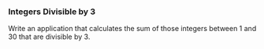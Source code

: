 ### Integers Divisible by 3

Write an application that calculates the sum of those integers between
1 and 30 that are divisible by 3.